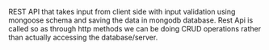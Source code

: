 REST API that takes input from client side with input validation using mongoose schema and saving the data in mongodb database.
Rest Api is called so as through http methods we can be doing CRUD operations rather than actually accessing the database/server.
